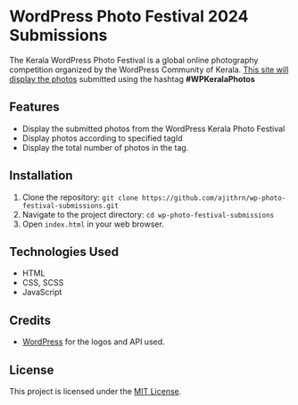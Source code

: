 # WordPress Photo Festival 2024 Submissions

The Kerala WordPress Photo Festival is a global online photography competition organized by the WordPress Community of Kerala. [This site will display the photos](https://wpkerala.org/photo-festival/) submitted using the hashtag **#WPKeralaPhotos**

## Features

- Display the submitted photos from the WordPress Kerala Photo Festival
- Display photos according to specified tagId
- Display the total number of photos in the tag. 

## Installation

1. Clone the repository: `git clone https://github.com/ajithrn/wp-photo-festival-submissions.git`
2. Navigate to the project directory: `cd wp-photo-festival-submissions`
3. Open `index.html` in your web browser.


## Technologies Used

- HTML
- CSS, SCSS
- JavaScript

## Credits

- [WordPress](wordpress.org) for the logos and API used.

## License

This project is licensed under the [MIT License](LICENSE).
